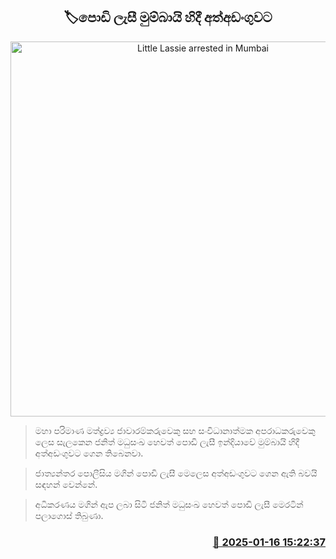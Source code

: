 <p align='center'><b><h2 align='center' title='Little Lassie arrested in Mumbai'>🏷පොඩි ලැසී මුම්බායි හිදී අත්අඩංගුවට</h2></b></p>
<p align='center'><img src='https://helakuru.sgp1.cdn.digitaloceanspaces.com/esana/images/lib/podi-lasi-archived.jpg' width='600' alt='Little Lassie arrested in Mumbai'></p>

> මහා පරිමාණ මත්ද්‍රව්‍ය ජාවාරම්කරුවෙකු සහ සංවිධානාත්මක අපරාධකරුවෙකු ලෙස සැලකෙන ජනිත් මධුසංඛ හෙවත් පොඩි ලැසී ඉන්දියාවේ මුම්බායි හිදී අත්අඩංගුවට ගෙන තිබෙනවා.

> ජාත්‍යන්තර පොලීසිය මගින් පොඩි ලැසී මෙලෙස අත්අඩංගුවට ගෙන ඇති බවයි සඳහන් වෙන්නේ.

> අධිකරණය මගින් ඇප ලබා සිටි ජනිත් මධුසංඛ හෙවත් පොඩි ලැසී මෙරටින් පලාගොස් තිබුණා.



<h3 align='right'><a href='https://www.helakuru.lk/esana/p/106624/'>📅 2025-01-16 15:22:37</a></h3>
